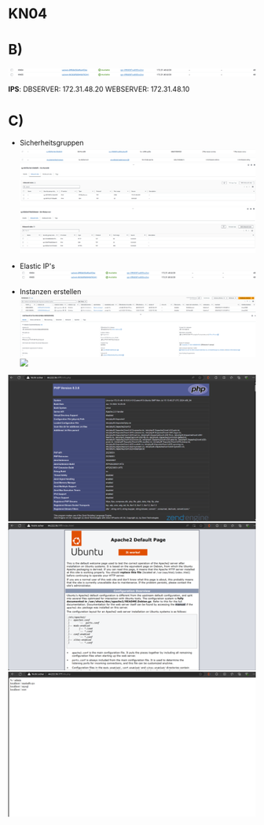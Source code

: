 # KN04 

# B)

![](Screenshots/SUBNETZNAMEN.png?raw=true)

**IPS**: DBSERVER: 172.31.48.20
WEBSERVER: 172.31.48.10

# C)

- Sicherheitsgruppen
![](Screenshots/SCGNAME1.png?raw=true)
![](Screenshots/SCGNAME2.png?raw=true)
![](Screenshots/SCGRULES1.png?raw=true)
![](Screenshots/SCGRULES2.png?raw=true)


- Elastic IP's
![](Screenshots/ELASTICIP.png?raw=true)


- Instanzen erstellen
![](Screenshots/INSTANCEES.png?raw=true)
![](Screenshots/SUBNETIDD.png?raw=true)
![](Screenshots/SUBENTIDD2.png?raw=true)

![](Screenshots/INFOPHP!.png?raw=true)
![](Screenshots/INDEXHTML!.png?raw=true)
![](Screenshots/DBPHP!.png?raw=true)
